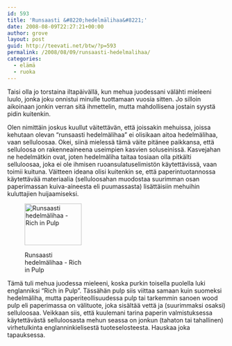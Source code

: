 ```yaml
---
id: 593
title: 'Runsaasti &#8220;hedelmälihaa&#8221;'
date: 2008-08-09T22:27:21+00:00
author: grove
layout: post
guid: http://teevati.net/btw/?p=593
permalink: /2008/08/09/runsaasti-hedelmalihaa/
categories:
  - elämä
  - ruoka
---
```

Taisi olla jo torstaina iltapäivällä, kun mehua juodessani välähti mieleeni luulo, jonka joku onnistui minulle tuottamaan vuosia sitten. Jo silloin aikoinaan jonkin verran sitä ihmettelin, mutta mahdollisena jostain syystä pidin kuitenkin.

Olen nimittäin joskus kuullut väitettävän, että joissakin mehuissa, joissa kehutaan olevan &#8220;runsaasti hedelmälihaa&#8221; ei olisikaan aitoa hedelmälihaa, vaan selluloosaa. Okei, siinä mielessä tämä väite pitänee paikkansa, että selluloosa on rakenneaineena useimpien kasvien soluseinissä. Kasvejahan ne hedelmätkin ovat, joten hedelmäliha taitaa tosiaan olla pitkälti selluloosaa, joka ei ole ihmisen ruoansulatuselimistön käytettävissä, vaan toimii kuituna. Väitteen ideana olisi kuitenkin se, että paperintuotannossa käytettävää materiaalia (selluloosahan muodostaa suurimman osan paperimassan kuiva-aineesta eli puumassasta) lisättäisiin mehuihin kuluttajien huijaamiseksi.<figure style="width: 131px" class="wp-caption alignright">

[<img title="Runsaasti hedelmälihaa - Rich in Pulp" src="http://www.kuvaboxi.fi/mediaobjects/pub/2008/08/09/8143010478541740969tn_0.jpg" alt="Runsaasti hedelmälihaa - Rich in Pulp" width="131" height="96" />](http://www.kuvaboxi.fi/mediaobjects/orig/pub/2008/08/09/8143010478541740969orig.jpg "Runsaasti hedelmälihaa - Rich in Pulp")<figcaption class="wp-caption-text">Runsaasti hedelmälihaa - Rich in Pulp</figcaption></figure> 

Tämä tuli mehua juodessa mieleeni, koska purkin toisella puolella luki englanniksi &#8220;Rich in Pulp&#8221;. Tässähän pulp siis viittaa samaan kuin suomeksi hedelmäliha, mutta paperiteollisuudessa pulp tai tarkemmin sanoen wood pulp eli paperimassa on välituote, joka sisältää vettä ja (suurimmaksi osaksi) selluloosaa. Veikkaan siis, että kuulemani tarina paperin valmistuksessa käytettävästä selluloosasta mehun seassa on jonkun (tahaton tai tahallinen) virhetulkinta englanninkielisestä tuoteselosteesta. Hauskaa joka tapauksessa.